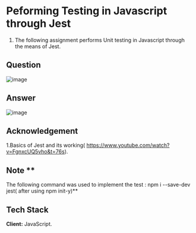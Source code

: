 
# Peforming Testing in Javascript through Jest
1. The following assignment performs Unit testing in Javascript through the means of Jest.

## Question

![image](https://user-images.githubusercontent.com/102906185/190853589-2f25dfc4-3243-44c8-a657-68d0337e6d64.png)


## Answer 

![image](https://user-images.githubusercontent.com/102906185/190853533-1bc064c4-50f6-4a6f-99ac-1e39b1020d2d.png)


## Acknowledgement
1.Basics of Jest and its working( https://www.youtube.com/watch?v=FgnxcUQ5vho&t=76s). 

## Note **
The following command was used to implement the test : npm i --save-dev jest( after using npm init-y)**
## Tech Stack

**Client:** JavaScript.



